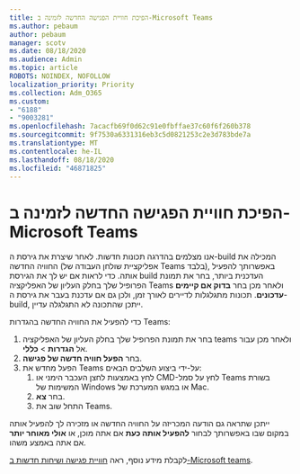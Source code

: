```yaml
---
title: הפיכת חוויית הפגישה החדשה לזמינה ב-Microsoft Teams
ms.author: pebaum
author: pebaum
manager: scotv
ms.date: 08/18/2020
ms.audience: Admin
ms.topic: article
ROBOTS: NOINDEX, NOFOLLOW
localization_priority: Priority
ms.collection: Adm_O365
ms.custom:
- "6188"
- "9003281"
ms.openlocfilehash: 7acacfb69f0d62c91e0fbffae37c60f6f260b378
ms.sourcegitcommit: 9f7530a6331316eb3c5d0821253c2e3d783bde7a
ms.translationtype: MT
ms.contentlocale: he-IL
ms.lasthandoff: 08/18/2020
ms.locfileid: "46871825"
---
```

# <a name="enable-the-new-meeting-experience-in-microsoft-teams"></a>הפיכת חוויית הפגישה החדשה לזמינה ב-Microsoft Teams

אנו מצלמים בהדרגה תכונות חדשות. לאחר שיצרת את גירסת ה-build המכילה את החוויה החדשה (אפליקציית שולחן העבודה של Teams בלבד), באפשרותך להפעיל אותה. כדי לראות אם יש לך את הגירסת build העדכנית ביותר, בחר את תמונת הפרופיל שלך בחלק העליון של האפליקציה Teams ולאחר מכן בחר  **בדוק אם קיימים עדכונים**. תכונות מתגלגלות לדיירים לאורך זמן, ולכן גם אם עדכנת בעבר את גירסת ה-build, ייתכן שהתכונה לא התגלגלה עדיין.  

כדי להפעיל את החוויה החדשה בהגדרות Teams:

1. בחר את תמונת הפרופיל שלך בחלק העליון של האפליקציה teams ולאחר מכן עבור אל **הגדרות**  >   **כללי**. 
2. בחר **הפעל חוויה חדשה של פגישה**.
3. הפעל מחדש את Teams על-ידי ביצוע השלבים הבאים:
    1. לחץ באמצעות לחצן העכבר הימני או CMD-לחץ על סמל Teams בשורת המשימות של Windows או במגש המערכת של Mac.
    2. בחר **צא**.
    3. התחל שוב את Teams.

ייתכן שתראה גם הודעה המכריזה על החוויה החדשה או מזכירה לך להפעיל אותה במקום שבו באפשרותך לבחור  **להפעיל אותה כעת**  אם אתה מוכן, או  **אולי מאוחר יותר** אם אתה באמצע משהו.  

לקבלת מידע נוסף, ראה [חוויית פגישה ושיחות חדשות ב-Microsoft teams](https://techcommunity.microsoft.com/t5/microsoft-teams-blog/new-meeting-and-calling-experience-in-microsoft-teams/ba-p/1537581).
